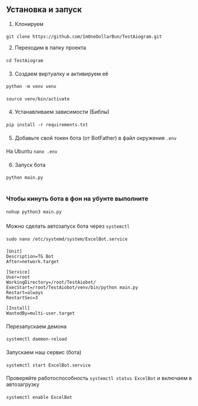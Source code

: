 ## Установка и запуск
1. Клонируем
####
```git clone https://github.com/ImOneDollarBun/TestAiogram.git```

2. Переходим в папку проекта
####
```cd TestAiogram```
####
3. Создаем виртуалку и активируем её
####
```python -m venv venv```
####
```source venv/bin/activate```
####
4. Устанавливаем зависимости (Библы)
####
```pip install -r requirements.txt```
####
5. Добавьте свой токен бота (от BotFather) в файл окружения ``.env``
####
На Ubuntu
```nano .env```
####
6. Запуск бота
####
```python main.py```
#
### Чтобы кинуть бота в фон на убунте выполните
####
```nohup python3 main.py```
###
Можно сделать автозапуск бота через ``systemctl``
####
```sudo nano /etc/systemd/system/ExcelBot.service```
####
```
[Unit]
Description=TG Bot
After=network.target

[Service]
User=root
WorkingDirectory=/root/TestAiobot/
ExecStart=/root/TestAiobot/venv/bin/python main.py
Restart=always
RestartSec=3

[Install]
WantedBy=multi-user.target
```
####
Перезапускаем демона
####
```systemctl daemon-reload```
####
Запускаем наш сервис (бота)
####
```systemctl start ExcelBot.service```
####
Проверяйте работоспособность
```systemctl status ExcelBot```
и включаем в автозагрузку
####
```systemctl enable ExcelBot```
